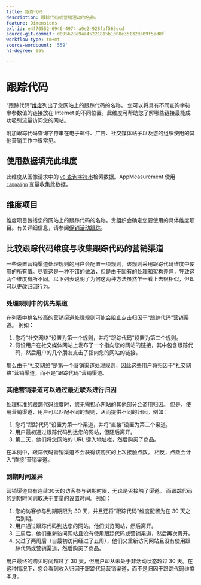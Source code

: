 ```yaml
---
title: 跟踪代码
description: 跟踪代码或营销活动的名称。
feature: Dimensions
exl-id: e4f70552-6946-4974-a9e2-928faf563ecd
source-git-commit: d095628e94a45221815b1d08e35132de09f5ed8f
workflow-type: tm+mt
source-wordcount: '559'
ht-degree: 66%

---
```


# 跟踪代码

“跟踪代码”[维度](overview.md)列出了您网站上的跟踪代码的名称。 您可以将具有不同查询字符串参数值的链接放在 Internet 的不同位置。此维度可帮助您了解哪些链接最能成功吸引流量访问您的网站。

附加跟踪代码查询字符串在电子邮件、广告、社交媒体帖子以及您的组织使用的其他营销工作中很常见。

## 使用数据填充此维度

此维度从图像请求中的 [`v0` 查询字符串](/help/implement/validate/query-parameters.md)检索数据。AppMeasurement 使用 [`campaign`](/help/implement/vars/page-vars/campaign.md) 变量收集此数据。

## 维度项目

维度项目包括您的网站上的跟踪代码的名称。贵组织会确定您要使用的具体维度项目。有关详细信息，请参阅[促销活动跟踪](/help/implement/use-cases/campaign-tracking.md)。

## 比较跟踪代码维度与收集跟踪代码的营销渠道

一些设置营销渠道处理规则的用户会配置一项规则，该规则采用跟踪代码维度中使用的所有值。尽管这是一种不错的做法，但是由于固有的处理和架构差异，导致这两个维度有所不同。以下列表说明了为何这两种方法虽然乍一看上去很相似，但却可以更改归因行为。

### 处理规则中的优先渠道

在列表中排名较高的营销渠道处理规则可能会阻止点击归因于“跟踪代码”营销渠道。 例如：

1. 您将“社交网络”设置为第一个规则，并将“跟踪代码”设置为第二个规则。
2. 假设用户在社交媒体网站上发布了一个指向您的网站的链接，其中包含跟踪代码，然后用户的几个朋友点击了指向您的网站的链接。

那么由于“社交网络”是第一个营销渠道处理规则，因此这些用户将归因于“社交网络”营销渠道，而不是“跟踪代码”营销渠道。

### 其他营销渠道可以通过最近联系进行归因

处理标准的跟踪代码维度时，您无需担心网站的其他部分会盗用归因。 但是，使用营销渠道，用户可以匹配不同的规则，从而提供不同的归因。例如：

1. 您将“跟踪代码”设置为第一个渠道，并将“直接”设置为第二个渠道。
2. 用户最初通过跟踪代码到达您的网站，但随后离开。
3. 第二天，他们将您网站的 URL 键入地址栏，然后购买了商品。

在本例中，跟踪代码营销渠道不会获得该购买的上次接触点数。 相反，点数会计入“直接”营销渠道。


### 到期时间差异

营销渠道具有连续30天的访客参与到期时限，无论是否接触了渠道。 而跟踪代码的到期时间则取决于变量的设置时间。例如：

1. 您的访客参与到期期限为 30 天，并且还将“跟踪代码”维度配置为在 30 天之后到期。
2. 用户通过跟踪代码到达您的网站。他们浏览网站，然后离开。
3. 三周后，他们重新访问网站且没有使用跟踪代码或营销渠道，然后再次离开。
4. 又过了两周后（自最初访问经过了五周），他们又重新访问网站且没有使用跟踪代码或营销渠道，然后购买了商品。

用户最终的购买时间超过了 30 天，但用户却从未处于非活动状态超过 30 天。在这种情况下，您会看到收入归因于跟踪代码营销渠道，而不是归因于跟踪代码维度本身。



